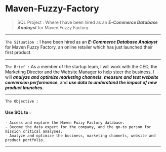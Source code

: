 # Maven-Fuzzy-Factory
>SQL Project : Where I have been hired as an ***E-Commerce Database Analayst*** for Maven Fuzzy Factory
___
`The Situation :` I have been hired as an ***E-Commerce Database Analayst*** for Maven Fuzzy Factory, an online retailer which has just launched their first product.
___
`The Brief :` As a member of the startup team, I will work with the CEO, the Marketing Director and the Website Manager to help steer the business.
I will ***analyze and optimize marketing channels***, ***measure and test website conversion performance***, and ***use data to understand the impact of new product launches***.

___
`The Objective :` 
#### Use SQL to :
```
- Access and explore the Maven Fuzzy Factory database.
- Become the data expert for the company, and the go-to person for mission critical analyses.
- Analyze and optimize the business, marketing channels, website and product portfolio.
```
___
